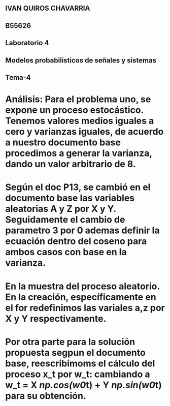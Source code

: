 ## IVAN QUIROS CHAVARRIA
## B55626
## Laboratorio 4
## Modelos probabilísticos de señales y sistemas
## Tema-4

# Análisis: Para el problema uno, se expone un proceso estocástico. Tenemos valores medios iguales a cero y varianzas iguales,  de acuerdo a nuestro documento base procedimos a generar la varianza, dando un valor arbitrario de 8.
# Según el doc P13, se cambió en el documento base las variables aleatorias A y Z por X y Y. Seguidamente el cambio de parametro 3 por 0 ademas definir la ecuación dentro del coseno para ambos casos con base en la varianza.

# En la muestra del proceso aleatorio. En la creación, específicamente en el for redefinimos las variales a,z por X y Y respectivamente.
# Por otra parte para la solución propuesta segpun el documento base, reescribimoms el cálculo del proceso x_t por w_t: cambiando a w_t = X *np.cos(w0*t) + Y *np.sin(w0*t) para su obtención.
